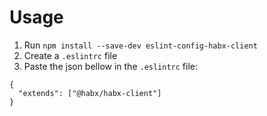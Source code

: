 # Usage
1) Run `npm install --save-dev eslint-config-habx-client`
2) Create a `.eslintrc` file
3) Paste the json bellow in the `.eslintrc` file:

```
{
  "extends": ["@habx/habx-client"]
}
```
